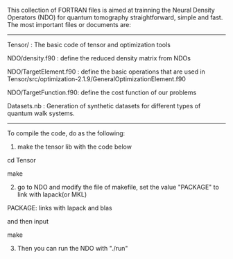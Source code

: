

This collection of FORTRAN files is aimed at trainning the Neural Density Operators (NDO) for quantum tomography straightforward, simple and fast. The most important files or  documents are:

------------------------------

Tensor/               : The basic code of tensor and optimization tools

NDO/density.f90       : define the reduced density matrix from NDOs

NDO/TargetElement.f90 : define the basic operations that are used in Tensor/src/optimization-2.1.9/GeneralOptimizationElement.f90

NDO/TargetFunction.f90: define the cost function of our problems

Datasets.nb           : Generation of synthetic datasets for different types of quantum walk systems.

------------------------------

To compile the code, do as the following:

1. make the tensor lib with the code below

cd Tensor 

make

2. go to NDO and modify the file of makefile, set the value "PACKAGE" to link with lapack(or MKL)

PACKAGE:  links with  lapack and blas

and then input

make


3. Then you can run the NDO with "./run"

